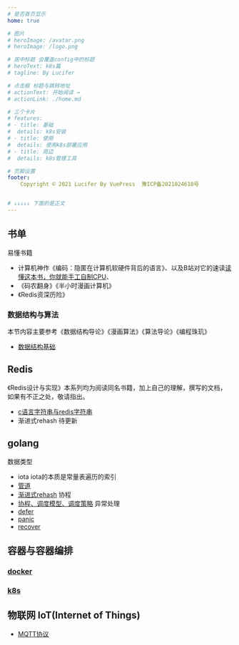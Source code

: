 ```yaml
---
# 是否首页显示
home: true

# 图片
# heroImage: /avatar.png
# heroImage: /logo.png

# 居中标题 会覆盖config中的标题
# heroText: k8s篇
# tagline: By Lucifer

# 点击框 标题与跳转地址
# actionText: 开始阅读 →
# actionLink: ./home.md

# 三个卡片
# features:
# - title: 基础
#  details: k8s安装
# - title: 使用
#  details: 使用k8s部署应用
# - title: 周边
#  details: k8s管理工具

# 页脚设置
footer: 
    Copyright © 2021 Lucifer By VuePress  豫ICP备2021024610号


# ↓↓↓↓↓ 下面的是正文
---
```


## 书单
易懂书籍
- 计算机神作《编码：隐匿在计算机软硬件背后的语言》、以及B站对它的速读[读懂这本书，你就能手工自制CPU](https://www.bilibili.com/video/BV1NR4y1n7yj?spm_id_from=333.999.0.0)、
- 《码农翻身》《半小时漫画计算机》
- 《Redis资深历险》

<!-- ## 计算机基础学科

### 计算机操作系统

### 计算机组成原理

### 计算机组成设计

### 计算机网络 -->

### 数据结构与算法

本节内容主要参考《数据结构导论》《漫画算法》《算法导论》《编程珠玑》

<!-- - [算法概述](./science/data-structure/algorithm-overview.md)  -->

- [数据结构基础](./science/data-structure/data-structure.md)

<!--  - [树](./science/data-structure/tree.md)

- [排序算法](./science/data-structure/sort-algo.md)

- [面试常见算法](./science/data-structure/aigo-interview.md)

- [算法的实际应用](./science/data-structure/aigo-apply.md)  -->



  
## Redis

《Redis设计与实现》本系列均为阅读同名书籍，加上自己的理解，撰写的文档，如果有不正之处，敬请指出。
- [c语言字符串与redis字符串](./middleware/redis/design/data_type/sds.md)
- 渐进式rehash 待更新


## golang
数据类型
- iota iota的本质是常量表遍历的索引
- [管道](./go/data_type/channel.md)
- [渐进式rehash](./go/data_type/map.md)
协程
- [协程、调度模型、调度策略](./go/routine/routine.md)
异常处理
- [defer](./go/exception_handle/defer.md)
- [panic](./go/exception_handle/panic.md)
- [recover](./go/exception_handle/recover.md)

## 容器与容器编排
### [docker](./ops/docker/docker.md)
### [k8s](./ops/k8s/k8s.md)


## 物联网 loT(Internet of Things)
- [MQTT协议](./lot/protocol/tree.md)